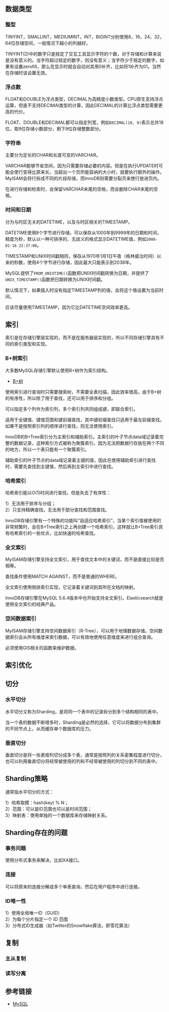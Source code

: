 <!--
date: 2022-02-20T22:34:12+08:00
lastmod: 2022-02-21T22:34:12+08:00
-->
## 数据类型

### 整型

TINYINT，SMALLINT，MEDIUMINT，INT，BIGINT分别使用8，16，24，32，64位存储空间，一般情况下越小的列越好。

TINYINT(2)中的数字只是规定了交互工具显示字符的个数，对于存储和计算来说是没有意义的。当字符超过规定的数字，则没有意义；当字符少于规定的数字，如果有设置zerofill，那么在显示时就会自动对其用0补齐，比如将1补齐为01。当然在存储时该设置无效。

### 浮点数

FLOAT和DOUBLE为浮点类型，DECIMAL为高精度小数类型。CPU原生支持浮点运算，但是不支持DECIMAl类型的计算，因此DECIMAL的计算比浮点类型需要更高的代价。

FLOAT、DOUBLE和DECIMAL都可以指定列宽，例如`DECIMAL(18, 9)`表示总共18位，取9位存储小数部分，剩下9位存储整数部分。

### 字符串

主要分为定长的CHAR和长度可变的VARCHAR。

VARCHAR能够节省空间，因为只需要存储必要的内容。但是在执行UPDATE时可能会使行变得比原来长，当超出一个页所能容纳的大小时，就要执行额外的操作。MyISAM会将行拆成不同的片段存储，而InnoDB则需要分裂页来使行放进页内。

在进行存储和检索时，会保留VARCHAR末尾的空格，而会删除CHAR末尾的空格。

### 时间和日期

分为与时区无关的DATETIME，以及与时区相关的TIMESTAMP。

DATETIME使用8个字节进行存储，可以保存从1000年到9999年的日期和时间，精度为秒，默认以一种可排序的、无歧义的格式显示DATETIME值，例如`2008-01-16 22:37:08`。

TIMESTAMP和UNIX时间戳相同，保存从1970年1月1日午夜（格林威治时间）以来的秒数，使用4个字节进行存储，因此最大只能表示到2038年。

MySQL提供了`FROM_UNIXTIME()`函数把UNIX时间戳转换为日期，并提供了`UNIX_TIMESTAMP()`函数把日期转换为UNIX时间戳。

默认情况下，如果插入时没有指定TIMESTAMP列的值，会将这个值设置为当前时间。

应该尽量使用TIMESTAMP，因为它比DATETIME空间效率更高。

## 索引

索引是在存储引擎层实现的，而不是在服务器层实现的，所以不同存储引擎具有不同的索引类型和实现。

### B+树索引

大多数MySQL存储引擎默认使用B+树作为索引结构。

* [B+树](/all/container_02_数据结构之树?id=b%e6%a0%91)

使用索引进行查询时只需要搜索树，不需要全表扫描，因此效率很高。由于B+树的有序性，所以除了用于查找，还可以用于排序和分组。

可以指定多个列作为索引列，多个索引列共同组成键，即联合索引。

适用于全键值、键值范围和键前缀查找，其中键前缀查找只适用于最左前缀查找。如果不是按照索引列的顺序进行查找，则无法使用索引。

InnoDB的B+Tree索引分为主索引和辅助索引。主索引的叶子节点data域记录着完整的数据记录，这种索引方式被称为聚簇索引。因为无法把数据行存放在两个不同的地方，所以一个表只能有一个聚簇索引。

辅助索引的叶子节点的data域记录着主键的值，因此在使用辅助索引进行查找时，需要先查找到主键值，然后再到主索引中进行查找。

### 哈希索引

哈希索引能以O(1)时间进行查找，但是失去了有序性：

1）无法用于排序与分组；<br>
2）只支持精确查找，无法用于部分查找和范围查找。

InnoDB存储引擎有一个特殊的功能叫“自适应哈希索引”，当某个索引值被使用的非常频繁时，会在B+Tree索引之上再创建一个哈希索引，这样就让B+Tree索引具有哈希索引的一些优点，比如快速的哈希查找。

### 全文索引

MyISAM存储引擎支持全文索引，用于查找文本中的关键词，而不是直接比较是否相等。

查找条件使用MATCH AGAINST，而不是普通的WHERE。

全文索引使用倒排索引实现，它记录着关键词到其所在文档的映射。

InnoDB存储引擎在MySQL 5.6.4版本中也开始支持全文索引。Elasticsearch就是使用全文索引的经典产品。

### 空间数据索引

MyISAM存储引擎支持空间数据索引（R-Tree），可以用于地理数据存储。空间数据索引会从所有维度来索引数据，可以有效地使用任意维度来进行组合查询。

必须使用GIS相关的函数来维护数据。

## 索引优化



## 切分

### 水平切分

水平切分又称为Sharding，是将同一个表中的记录拆分到多个结构相同的表中。

当一个表的数据不断增多时，Sharding是必然的选择，它可以将数据分布到集群的不同节点上，从而缓存单个数据库的压力。

### 垂直切分

垂直切分是将一张表按列切分成多个表，通常是按照列的关系密集程度进行切分，也可以利用垂直切分将经常被使用的列和不经常被使用的列切分到不同的表中。

## Sharding策略

通常指水平切分的方式：

1）哈希取模：hash(key) % N；<br>
2）范围：可以是ID范围也可以是时间范围；<br>
3）映射表：使用单独的一个数据库来存储映射关系。

## Sharding存在的问题

### 事务问题

使用分布式事务来解决，比如XA接口。

### 连接

可以将原来的连接分解成多个单表查询，然后在用户程序中进行连接。

### ID唯一性

1）使用全局唯一ID（GUID）<br>
2）为每个分片指定一个 ID 范围<br>
3）分布式ID生成器（如Twitter的Snowflake算法，即雪花算法）

## 复制

### 主从复制

### 读写分离

## 参考链接

* [MySQL](http://www.cyc2018.xyz/%E6%95%B0%E6%8D%AE%E5%BA%93/MySQL.html)
